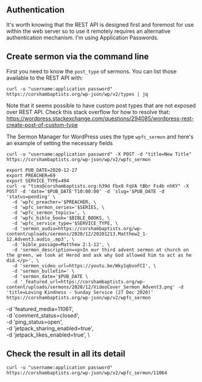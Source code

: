 ## Authentication

It's worth knowing that the REST API is designed first and foremost for use within the web server so to use it remotely requires an alternative authentication mechanism. I'm using Application Passwords.

## Create sermon via the command line

First you need to know the `post_type` of sermons. You can list those available to the REST API with:

```
curl -u "username:application password"  https://corshambaptists.org/wp-json/wp/v2/types | jq
```

Note that it seems possible to have custom post types that are not exposed over REST API. Check this stack overflow for how to resolve that: https://wordpress.stackexchange.com/questions/294085/wordpress-rest-create-post-of-custom-type

The Sermon Manager for WordPress uses the type `wpfc_sermon` and here's an example of setting the necessary fields

```
curl -u "username:application password" -X POST -d "title=New Title" https://corshambaptists.org/wp-json/wp/v2/wpfc_sermon
```

```
export PUB_DATE=2020-12-27
export PREACHER=69
export SERVICE_TYPE=494
curl -u "tims@corshambaptists.org:h39d Fbx0 FqVA tBbr Fs4b nhKY" -X POST -d 'date='$PUB_DATE'T10:00:00' -d 'slug='$PUB_DATE -d 'status=pending' \
  -d 'wpfc_preacher='$PREACHER, \
  -d 'wpfc_sermon_series='$SERIES, \
  -d 'wpfc_sermon_topics=', \
  -d 'wpfc_bible_book='$BIBLE_BOOKS, \
  -d 'wpfc_service_type='$SERVICE_TYPE, \
  -d 'sermon_audio=https://corshambaptists.org/wp-content/uploads/sermons/2020/12/20201213.Matthew2_1-12.Advent3.audio_.mp3', \
  -d 'bible_passage=Matthew 2:1-12', \
  -d 'sermon_description=<p>In our third advent sermon at church on the green, we look at Herod and ask why God allowed him to act as he did.</p>', \
  -d 'sermon_video_url=https://youtu.be/Wky1qbvoFCI', \
  -d 'sermon_bulletin=' \
  -d 'sermon_date='$PUB_DATE \
  -d '_featured_url=https://corshambaptists.org/wp-content/uploads/sermons/2020/12/VideoCover_Sermon_Advent3.png' -d 'title=Loving Kindness - Sunday Service (27 Dec 2020)' https://corshambaptists.org/wp-json/wp/v2/wpfc_sermon
```

  -d 'featured_media=11061', \
  -d 'comment_status=closed', \
  -d 'ping_status=open', \
  -d 'jetpack_sharing_enabled=true', \
  -d 'jetpack_likes_enabled=true', \

## Check the result in all its detail
```
curl -u "username:application password" https://corshambaptists.org/wp-json/wp/v2/wpfc_sermon/11064
```
